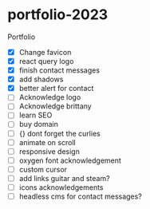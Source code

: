 # portfolio-2023

Portfolio

-   [x] Change favicon
-   [x] react query logo
-   [x] finish contact messages
-   [x] add shadows
-   [x] better alert for contact
-   [ ] Acknowledge logo
-   [ ] Acknowledge brittany
-   [ ] learn SEO
-   [ ] buy domain
-   [ ] {} dont forget the curlies
-   [ ] animate on scroll
-   [ ] responsive design
-   [ ] oxygen font acknowledgement
-   [ ] custom cursor
-   [ ] add links guitar and steam?
-   [ ] icons acknowledgements
-   [ ] headless cms for contact messages?
